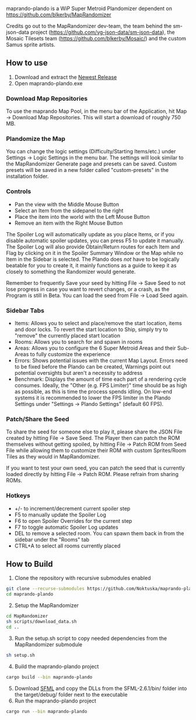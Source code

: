 maprando-plando is a WiP Super Metroid Plandomizer dependent on https://github.com/blkerby/MapRandomizer

Credits go out to the MapRandomizer dev-team, the team behind the sm-json-data project (https://github.com/vg-json-data/sm-json-data), the Mosaic Tilesets team (https://github.com/blkerby/Mosaic/) and the custom Samus sprite artists.

## How to use

1. Download and extract the [Newest Release](https://github.com/Noktuska/maprando-plando/releases)
2. Open maprando-plando.exe

### Download Map Repositories
To use the maprando Map Pool, in the menu bar of the Application, hit Map -> Download Map Repositories. This will start a download of roughly 750 MB.

### Plandomize the Map
You can change the logic settings (Difficulty/Starting Items/etc.) under Settings -> Logic Settings in the menu bar. The settings will look similar to the MapRandomizer Generate page and presets can be saved. Custom presets will be saved in a new folder called "custom-presets" in the installation folder.

### Controls
- Pan the view with the Middle Mouse Button
- Select an Item from the sidepanel to the right
- Place the item into the world with the Left Mouse Button
- Remove an item with the Right Mouse Button

The Spoiler Log will automatically update as you place Items, or if you disable automatic spoiler updates, you can press F5 to update it manually. The Spoiler Log will also provide Obtain/Return routes for each Item and Flag by clicking on it in the Spoiler Summary Window or the Map while no Item in the Sidebar is selected. The Plando does *not* have to be logically beatable for you to create it, it mainly functions as a guide to keep it as closely to something the Randomizer would generate.

Remember to frequently Save your seed by hitting File -> Save Seed to not lose progress in case you want to revert changes, or a crash, as the Program is still in Beta. You can load the seed from File -> Load Seed again.

### Sidebar Tabs
- Items: Allows you to select and place/remove the start location, items and door locks. To revert the start location to Ship, simply try to "remove" the currently placed start location
- Rooms: Allows you to search for and spawn in rooms
- Areas: Allows you to configure the 6 Super Metroid Areas and their Sub-Areas to fully customize the experience
- Errors: Shows potential issues with the current Map Layout. Errors need to be fixed before the Plando can be created, Warnings point out potential oversights but aren't a necessity to address
- Benchmark: Displays the amount of time each part of a rendering cycle consumes. Ideally, the "Other (e.g. FPS Limiter)" time should be as high as possible, as this is time the process spends idling. On low-end systems it is recommended to lower the FPS limiter in the Plando Settings under "Settings -> Plando Settings" (default 60 FPS).

### Patch/Share the Seed
To share the seed for someone else to play it, please share the JSON File created by hitting File -> Save Seed. The Player then can patch the ROM themselves without getting spoiled, by hitting File -> Patch ROM from Seed File while allowing them to customize their ROM with custom Sprites/Room Tiles as they would in MapRandomizer.

If you want to test your own seed, you can patch the seed that is currently loaded directly by hitting File -> Patch ROM. Please refrain from sharing ROMs.

### Hotkeys
* +/- to increment/decrement current spoiler step
* F5 to manually update the Spoiler Log
* F6 to open Spoiler Overrides for the current step
* F7 to toggle automatic Spoiler Log updates
* DEL to remove a selected room. You can spawn them back in from the sidebar under the "Rooms" tab
* CTRL+A to select all rooms currently placed

## How to Build
1. Clone the repository with recursive submodules enabled
```sh
git clone --recurse-submodules https://github.com/Noktuska/maprando-plando.git
cd maprando-plando
```
2. Setup the MapRandomizer
```sh
cd MapRandomizer
sh scripts/download_data.sh
cd ..
```
3. Run the setup.sh script to copy needed dependencies from the MapRandomizer submodule
```sh
sh setup.sh
```
4. Build the maprando-plando project
```sh
cargo build --bin maprando-plando
```
5. Download [SFML](https://www.sfml-dev.org/download/sfml/2.6.1/) and copy the DLLs from the SFML-2.6.1/bin/ folder into the target/debug/ folder next to the executable
6. Run the maprando-plando project
```sh
cargo run --bin maprando-plando
```